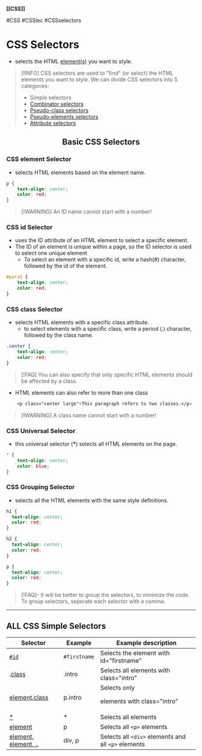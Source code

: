 **[[CSS]]**

#CSS #CSSlec #CSSselectors
# CSS Selectors
- selects the HTML [element(s)](CSSelements) you want to style.
>[!INFO] 
>CSS selectors are used to "find" (or select) the HTML elements you want to style.
>We can divide CSS selectors into 5 categories:
>- Simple selectors
>- [Combinator selectors](CSScombinatorselectors.md)
>- [Pseudo-class selectors](CSSpseudo-classselectors.md)
>- [Pseudo-elements selectors](CSSpseudo-elementsselectors.md)
>- [Attribute selectors](CSSattributeselectors.md)

<center><h2>Basic CSS Selectors</h2></center>

### CSS element Selector
- selects HTML elements based on the element name.
```CSS
p {
	text-align: center;
	color: red;
}
```
>[!WARNING] An ID name cannot start with a number!

### CSS id Selector
- uses the ID attribute of an HTML element to select a specific element.
- The ID of an element is unique within a page, so the ID selector is used to select one unique element
	- To select an element with a specific id, write a hash(#) character, followed by the id of the element.
```CSS
#para1 {
	text-align: center;
	color: red;
}
```

### CSS class Selector
- selects HTML elements with a specific class attribute.
	- to select elements with a specific class, write a period (.) character, followed by the class name.
```CSS
.center {
	text-align: center;
	color: red;
}
```
>[!FAQ] You can also specify that only specific HTML elements should be affected by a class.

- HTML elements can also refer to more than one class
```CSS
	<p class="center large">This paragraph refers to two classes.</p>
```
>[!WARNING] A class name cannot start with a number!

### CSS Universal Selector
- this universal selector (**\***) selects all HTML elements on the page.
```CSS
* {
	text-align: center;
	color: blue;
}
```

### CSS Grouping Selector
- selects all the HTML elements with the same style definitions.
```CSS
h1 {
  text-align: center;
  color: red;
}

h2 {
  text-align: center;
  color: red;
}

p {
  text-align: center;
  color: red;
}
```
>[!FAQ]- It will be better to group the selectors, to minimize the code.
> To group selectors, seperate each selector with a comma.

---
## ALL CSS Simple Selectors

| **Selector**         | **Example**      | **Example description**                          |
| -------------------- | ------------ | -------------------------------------------- |
| [`#id`](CSSidselector.md)                  | `#firstname` | Selects the element with id="firstname"      |
| .[class](CSSclass.md)               | .intro       | Selects all elements with class="intro"      |
| [element.class](CSSelement.class.md)        | p.intro      | Selects only <p> elements with class="intro" |
| [*](CSSallselector.md)                    | *            | Selects all elements                         |
| [element](CSSelement.md)              | p            | Selects all `<p>` elements                   |
| [element, element, ..](CSSelementelement.md) | div, p       | Selects all `<div>` elements and all `<p>` elements                                             |
